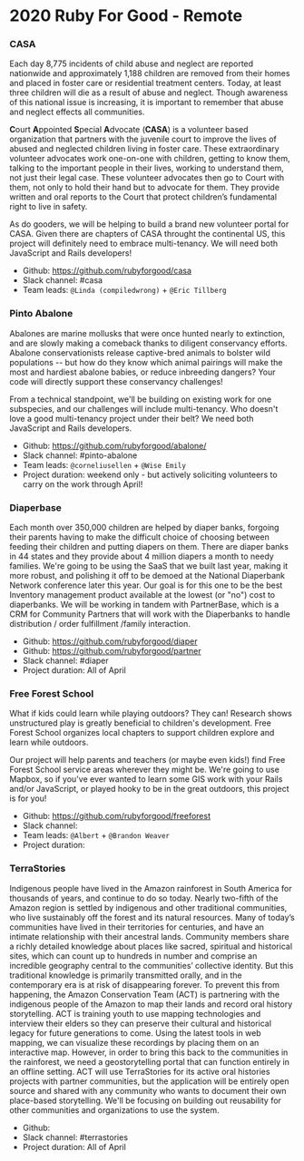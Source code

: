 # 2020 Ruby For Good - Remote

### CASA

Each day 8,775 incidents of child abuse and neglect are reported nationwide and approximately 1,188 children are removed from their homes and placed in foster care or residential treatment centers. Today, at least three children will die as a result of abuse and neglect. Though awareness of this national issue is increasing, it is important to remember that abuse and neglect effects all communities.

**C**ourt **A**ppointed **S**pecial **A**dvocate (**CASA**) is a volunteer based organization that partners with the juvenile court to improve the lives of abused and neglected children living in foster care. These extraordinary volunteer advocates work one-on-one with children, getting to know them, talking to the important people in their lives, working to understand them, not just their legal case. These volunteer advocates then go to Court with them, not only to hold their hand but to advocate for them. They provide written and oral reports to the Court that
protect children’s fundamental right to live in safety.

As do gooders, we will be helping to build a brand new volunteer portal for CASA. Given there are chapters of CASA throught the continental US, this project will definitely need to embrace multi-tenancy. We will need both JavaScript and Rails developers!

* Github: https://github.com/rubyforgood/casa
* Slack channel: #casa
* Team leads: `@Linda (compiledwrong)` + `@Eric Tillberg`

### Pinto Abalone

Abalones are marine mollusks that were once hunted nearly to extinction, and are slowly making a comeback thanks to diligent conservancy efforts.  Abalone conservationists release captive-bred animals to bolster wild populations -- but how do they know which animal pairings will make the most and hardiest abalone babies, or reduce inbreeding dangers?  Your code will directly support these conservancy challenges!

From a technical standpoint, we'll be building on existing work for one subspecies, and our challenges will include multi-tenancy.  Who doesn't love a good multi-tenancy project under their belt?  We need both JavaScript and Rails developers.

* Github: https://github.com/rubyforgood/abalone/
* Slack channel: #pinto-abalone
* Team leads: `@corneliusellen` + `@Wise Emily`
* Project duration: weekend only - but actively soliciting volunteers to carry on the work through April!

### Diaperbase

Each month over 350,000 children are helped by diaper banks, forgoing their parents having to make the difficult choice of choosing between feeding their children and putting diapers on them. There are diaper banks in 44 states and they provide about 4 million diapers a month to needy families. We're going to be using the SaaS that we built last year, making it more robust, and polishing it off to be demoed at the National Diaperbank Network conference later this year. Our goal is for this one to be the best Inventory management product available at the lowest (or "no") cost to diaperbanks. We will be working in tandem with PartnerBase, which is a CRM for Community Partners that will work with the Diaperbanks to handle distribution / order fulfillment /family interaction.
 
* Github: https://github.com/rubyforgood/diaper
* Github: https://github.com/rubyforgood/partner
* Slack channel: #diaper 
* Project duration: All of April

### Free Forest School
What if kids could learn while playing outdoors?  They can!  Research shows unstructured play is greatly beneficial to children's development.  Free Forest School organizes local chapters to support children explore and learn while outdoors.

Our project will help parents and teachers (or maybe even kids!) find Free Forest School service areas wherever they might be.  We're going to use Mapbox, so if you've ever wanted to learn some GIS work with your Rails and/or JavaScript, or played hooky to be in the great outdoors, this project is for you!

* Github: https://github.com/rubyforgood/freeforest
* Slack channel: 
* Team leads: `@Albert` + `@Brandon Weaver`
* Project duration: 

### TerraStories

Indigenous people have lived in the Amazon rainforest in South America for thousands of years, and continue to do so today. Nearly two-fifth of the Amazon region is settled by indigenous and other traditional communities, who live sustainably off the forest and its natural resources. Many of today’s communities have lived in their territories for centuries, and have an intimate relationship with their ancestral lands. Community members share a richly detailed knowledge about places like sacred, spiritual and historical sites, which can count up to hundreds in number and comprise an incredible geography central to the communities’ collective identity. But this traditional knowledge is primarily transmitted orally, and in the contemporary era is at risk of disappearing forever. To prevent this from happening, the Amazon Conservation Team (ACT) is partnering with the indigenous people of the Amazon to map their lands and record oral history storytelling. ACT is training youth to use mapping technologies and interview their elders so they can preserve their cultural and historical legacy for future generations to come. Using the latest tools in web mapping, we can visualize these recordings by placing them on an interactive map. However, in order to bring this back to the communities in the rainforest, we need a geostorytelling portal that can function entirely in an offline setting. ACT will use TerraStories for its active oral histories projects with partner communities, but the application will be entirely open source and shared with any community who wants to document their own place-based storytelling. We'll be focusing on building out reusability for other communities and organizations to use the system.

* Github: 
* Slack channel: #terrastories
* Project duration: All of April

